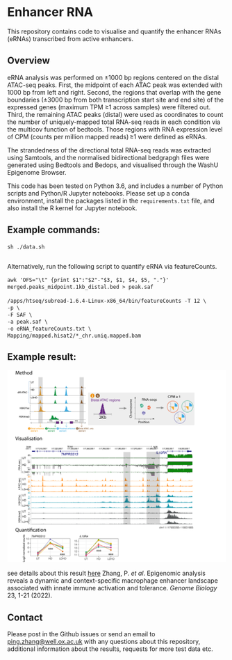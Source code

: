 # Enhancer RNA

This repository contains code to visualise and quantify the enhancer RNAs (eRNAs) transcribed from active enhancers. 

## Overview

eRNA analysis was performed on ±1000 bp regions centered on the distal ATAC-seq peaks. First, the midpoint of each ATAC peak was extended with 1000 bp from left and right. Second, the regions that overlap with the gene boundaries (±3000 bp from both transcription start site and end site) of the expressed genes (maximum TPM  ≥1 across samples) were filtered out. Third, the remaining ATAC peaks (distal) were used as coordinates to count the number of uniquely-mapped total RNA-seq reads in each condition via the multicov function of bedtools. Those regions with RNA expression level of CPM (counts per million mapped reads) ≥1 were defined as eRNAs.
 
The strandedness of the directional total RNA-seq reads was extracted using Samtools, and the normalised bidirectional bedgrapgh files were generated using Bedtools and Bedops, and visualised through the WashU Epigenome Browser.


This code has been tested on Python 3.6, and includes a number of Python scripts and Python/R Jupyter notebooks. Please set up a conda environment, install the packages listed in the `requirements.txt` file, and also install the R kernel for Jupyter notebook.

## Example commands:

```
sh ./data.sh

```
## 

Alternatively, run the following script to quantify eRNA via featureCounts.

```
awk 'OFS="\t" {print $1":"$2"-"$3, $1, $4, $5, "."}' merged.peaks_midpoint.1kb_distal.bed > peak.saf

/apps/htseq/subread-1.6.4-Linux-x86_64/bin/featureCounts -T 12 \
-p \
-F SAF \
-a peak.saf \
-o eRNA_featureCounts.txt \
Mapping/mapped.hisat2/*_chr.uniq.mapped.bam

```

## Example result:
![Screenshot](eRNA.png)

see details about this result [here](https://genomebiology.biomedcentral.com/articles/10.1186/s13059-022-02702-1) Zhang, P. *et al*. Epigenomic analysis reveals a dynamic and context-specific macrophage enhancer landscape associated with innate immune activation and tolerance. *Genome Biology* 23, 1-21 (2022).


## Contact
Please post in the Github issues or send an email to ping.zhang@well.ox.ac.uk with any questions about this repository, additional information about the results, requests for more test data etc.

